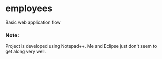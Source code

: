 # employees
Basic web application flow   
### Note:   
Project is developed using Notepad++. Me and Eclipse just don't seem to get along very well.
